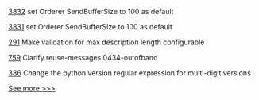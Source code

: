 
[3832](https://github.com/hyperledger/fabric/pull/3832) set Orderer SendBufferSize to 100 as default

[3831](https://github.com/hyperledger/fabric/pull/3831) set Orderer SendBufferSize to 100 as default

[291](https://github.com/hyperledger/iroha-java/pull/291) Make validation for max description length configurable

[759](https://github.com/hyperledger/aries-rfcs/pull/759) Clarify reuse-messages 0434-outofband

[386](https://github.com/hyperledger-labs/private-data-objects/pull/386) Change the python version regular expression for multi-digit versions


[See more >>>](https://start-here.hyperledger.org/pull-requests)
